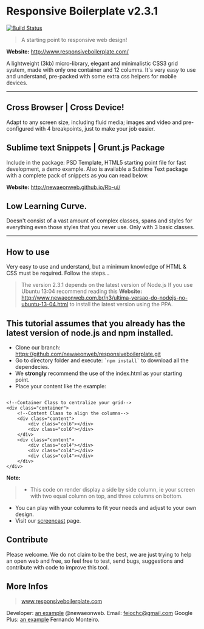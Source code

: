 Responsive Boilerplate v2.3.1
====================
[![Build Status](https://travis-ci.org/newaeonweb/responsiveboilerplate.png?branch=Rb-package--beta-0.0.1)](https://travis-ci.org/newaeonweb/responsiveboilerplate)

> A starting point to responsive web design!

**Website:** http://www.responsiveboilerplate.com/

A lightweight (3kb) micro-library, elegant and minimalistic CSS3 grid system, made with only one container and 12 columns. It`s very easy to use and understand, pre-packed with some extra css helpers for mobile devices.

---

## Cross Browser | Cross Device!

Adapt to any screen size, including fluid media; images and video and pre-configured with 4 breakpoints, just to make your job easier.
 
## Sublime text Snippets | Grunt.js Package

Include in the package: PSD Template, HTML5 starting point file for fast development, a demo example. Also is available a Sublime Text package with a complete pack of snippets as you can read below.

**Website:** http://newaeonweb.github.io/Rb-ui/

## Low Learning Curve.

Doesn't consist of a vast amount of complex classes, spans and styles for everything even those styles that you never use. Only with 3 basic classes.

---

## How to use

Very easy to use and understand, but a minimum knowledge of HTML & CSS must be required.
Follow the steps...

> The version 2.3.1 depends on the latest version of Node.js
> If you use Ubuntu 13:04 recommend reading this **Website:** http://www.newaeonweb.com.br/n3/ultima-versao-do-nodejs-no-ubuntu-13-04.html to install the latest version using the PPA.

This tutorial assumes that you already has the latest version of node.js and npm installed.
-------------------------------------------------------------------------------------------

- Clone our branch: https://github.com/newaeonweb/responsiveboilerplate.git
- Go to directory folder and execute: `` `npm install` `` to download all the dependecies.
- We **strongly** recommend the use of the index.html as your starting point.
- Place your content like the example: 

<pre><code>
&lt;!--Container Class to centralize your grid--&gt;
&lt;div class=&quot;container&quot;&gt;
	&lt;!--Content Class to align the columns--&gt;
	&lt;div class=&quot;content&quot;&gt;
		&lt;div class=&quot;col6&quot;&gt;&lt;/div&gt;
		&lt;div class=&quot;col6&quot;&gt;&lt;/div&gt;
	&lt;/div&gt;
	&lt;div class=&quot;content&quot;&gt;
		&lt;div class=&quot;col4&quot;&gt;&lt;/div&gt;
		&lt;div class=&quot;col4&quot;&gt;&lt;/div&gt;
		&lt;div class=&quot;col4&quot;&gt;&lt;/div&gt;
	&lt;/div&gt;
&lt;/div&gt;
</code></pre>

**Note:**
> * This code on render display a side by side column, ie your screen with two equal column on top, and three columns on bottom.

- You can play with your columns to fit your needs and adjust to your own design.
- Visit our <a href="https://www.youtube.com/channel/UCnqv8IIq27HS1-lkGwu3mrw?feature=watch" target="_blank">screencast</a> page.

## Contribute

Please welcome. We do not claim to be the best, we are just trying to help an open web and free, so feel free to test, send bugs, suggestions and contribute with code to improve this tool.

## More Infos 

> www.responsiveboilerplate.com

Developer: [an example](https://twitter.com/@newaeonweb/ "Twitter") @newaeonweb.
Email: feiochc@gmail.com
Google Plus: [an example](https://plus.google.com/102311871192373469721/posts/ "G +") Fernando Monteiro. 
